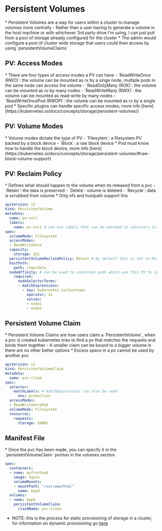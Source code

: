 <h1>Persistent Volumes</h1>
* Persistent Volumes are a way for users within a cluster to manage volumes more centrally
  - Rather than a user having to generate a volume in the host machine or with whichever 3rd party drive I'm using, I can just pull from a pool of storage already configured for the cluster
* The admin would configure a pool of cluster wide storage that users could then access by using `persistentVolumeClaims`
<h2>PV: Access Modes</h2>
* There are four types of access modes a PV can have
  - `ReadWriteOnce (RWO)`: the volume can be mounted as rx by a singe node, multiple pods in the same node can access the volume
  - `ReadOnlyMany (ROX)`: the volume can be mounted as ro by many nodes
  - `ReadWriteMany (RWX)`: the volume can be mounted as read-write by many nodes
  - `ReadWriteOncePod (RWOP)`: the volume can be mounted as rx by a single pod
* Specific plugins can handle specific access modes, more info [here](https://kubernetes.io/docs/concepts/storage/persistent-volumes/)
<h2>PV: Volume Modes</h2>
* Volume modes dictate the type of PV
  - `Filesytem`: a filesystem PV backed by a block device
  - `Block`: a raw block device
    * Pod must know how to handle the block device, more info [here](https://kubernetes.io/docs/concepts/storage/persistent-volumes/#raw-block-volume-support)
<h2>PV: Reclaim Policy</h2>
* Defines what should happen to the volume when its released from a pvc
  - `Retain`: the data is preserved
  - `Delete`: volume is deleted
  - `Recycle`: data is scrubbed from volume
    * Only nfs and hostpath support this

```yml
apiVersion: v1
kind: PersistentVolume
metadata:
  name: pv-vol1
  labels: 
    name: pv-vol1 # can use labels that can be matched to selectors in pvc
spec:
  volumeMode: Filesystem
  accessModes:
  - ReadWriteOnce
  capacity:
    storage: 1Gi
  persistentVolumeReclaimPolicy: Retain # by default this is set to Retain
  hostPath:
    path: /tmp/data
  nodeAffinity: # can be used to constrain pods which use this PV to specific nodes
    required:
      nodeSelectorTerms:
      - matchExpressions:
        - key: kubernetes.io/hostname
          operator: In
          values:
          - node1
          - node2
```

<h2>Persistent Volume Claim</h2>
* Persistent Volume Claims are how users claim a `PersistentVolume`, when a pvc is created kubernetes tries to find a pv that matches the requests and binds them together
  - A smaller claim can be bound to a bigger volume is there are no other better options
    * Excess space in a pv cannot be used by another pvc

```yml
apiVersion: v1
kind: PersistentVolumeClaim
metadata:
  name: pvc-claim
spec:
  selector:
    matchLabels: # matchExpressions can also be used
      env: production
  accessModes:
  - ReadWriteOncePod
  volumeMode: Filesystem
  resources:
    requests:
      storage: 500Mi
```

<h2>Manifest File</h2>
* Once the pvc has been made, you can specify it in the `persistentVolumeClaim` portion in the volumes section

```yml
spec:
  containers:
  - name: myfrontend
    image: nginx
    volumeMounts:
    - mountPath: "/var/www/html"
      name: mypd
  volumes:
  - name: mypd
    persistentVolumeClaim:
      claimName: pvc-claim
```

* NOTE: this is the process for static provisioning of storage in a cluster, for information on dynamic provisioning go [here](https://eoyebami.github.io/k8s/2024-02-13-storageclass.html)
